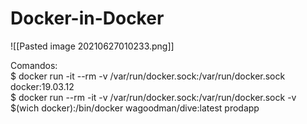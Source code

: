 # Docker-in-Docker
![[Pasted image 20210627010233.png]]

Comandos:  
$ docker run -it --rm -v /var/run/docker.sock:/var/run/docker.sock docker:19.03.12  
$ docker run --rm -it -v /var/run/docker.sock:/var/run/docker.sock -v $(wich docker):/bin/docker wagoodman/dive:latest prodapp